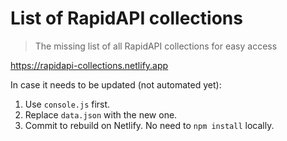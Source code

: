 # List of RapidAPI collections

> The missing list of all RapidAPI collections for easy access

https://rapidapi-collections.netlify.app

In case it needs to be updated (not automated yet):

1. Use `console.js` first.
2. Replace `data.json` with the new one.
3. Commit to rebuild on Netlify. No need to `npm install` locally.